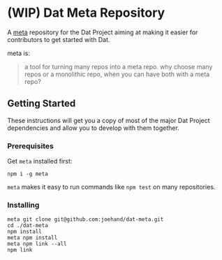 # (WIP) Dat Meta Repository

A [meta](https://github.com/mateodelnorte/meta) repository for the Dat Project aiming at making it easier for contributors to get started with Dat.

meta is:

> a tool for turning many repos into a meta repo. why choose many repos or a monolithic repo, when you can have both with a meta repo?


## Getting Started

These instructions will get you a copy of most of the major Dat Project dependencies and allow you to develop with them together.

### Prerequisites

Get `meta` installed first:

```
npm i -g meta
```

`meta` makes it easy to run commands like `npm test` on many repositories.

### Installing

```
meta git clone git@github.com:joehand/dat-meta.git
cd ./dat-meta
npm install
meta npm install
meta npm link --all
npm link
```

